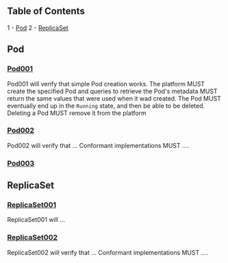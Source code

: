 ## Table of Contents

1 - [Pod](#Pod)
2 - [ReplicaSet](#ReplicaSet)

## Pod

### [Pod001](tests/pod.go#L9)

Pod001 will verify that simple Pod creation works. The platform MUST
create the specified Pod and queries to retrieve the Pod's metadata MUST
return the same values that were used when it wad created. The Pod
MUST eventually end up in the `Running` state, and then be able to be
deleted. Deleting a Pod MUST remove it from the platform


### [Pod002](tests/pod.go#L18)

Pod002 will verify that ...
Conformant implementations MUST ....


### [Pod003](tests/pod.go#L25)



## ReplicaSet

### [ReplicaSet001](tests/rs.go#L9)

ReplicaSet001 will ...


### [ReplicaSet002](tests/rs.go#L15)

ReplicaSet002 will verify that ...
Conformant implementations MUST ....


